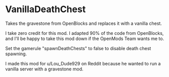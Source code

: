 # VanillaDeathChest
Takes the gravestone from OpenBlocks and replaces it with a vanilla chest.

I take zero credit for this mod. I adapted 90% of the code from OpenBlocks, and I'll be happy to take this mod down if the OpenMods Team wants me to.

Set the gamerule "spawnDeathChests" to false to disable death chest spawning.

I made this mod for u/Lou_Dude929 on Reddit because he wanted to run a vanilla server with a gravestone mod.
